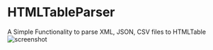 # HTMLTableParser
A Simple Functionality to parse XML, JSON, CSV files to HTMLTable
![screenshot](https://i.imgur.com/IT3VTy8.png)
